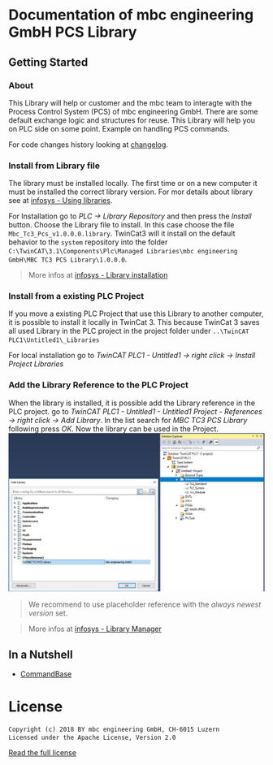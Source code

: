 # Documentation of mbc engineering GmbH PCS Library

## Getting Started

### About

This Library will help or customer and the mbc team to interagte with the Process Control System (PCS) of mbc engineering GmbH. There are some default exchange logic and structures for reuse. This Library will help you on PLC side on some point. Example on handling PCS commands.

For code changes history looking at [changelog](Changelog.md).

### Install from Library file

The library must be installed locally. The first time or on a new computer it must be installed the correct library version. For mor details about library see at [infosys - Using libraries](https://infosys.beckhoff.com/english.php?content=../content/1033/tc3_plc_intro/9007203443879435.html&id=8387830030110329229). 

For Installation go to *PLC -> Library Repository* and then press the *Install* button. Choose the Library file to install. In this case choose the file `Mbc_Tc3_Pcs_v1.0.0.0.library`. TwinCat3 will it install on the default behavior to the `system` repository into the folder `C:\TwinCAT\3.1\Components\Plc\Managed Libraries\mbc engineering GmbH\MBC TC3 PCS Library\1.0.0.0`. 

> More infos at [infosys - Library installation](https://infosys.beckhoff.com/english.php?content=../content/1033/tc3_plc_intro/9007203473041419.html&id=3025451336790505210)

### Install from a existing PLC Project

If you move a existing PLC Project that use this Library to another computer, it is possible to install it locally in TwinCat 3. This because TwinCat 3 saves all used Library in the PLC project in the project folder under `..\TwinCAT PLC1\Untitled1\_Libraries`

For local installation go to *TwinCAT PLC1 - Untitled1 -> right click -> Install Project Libraries*

### Add the Library Reference to the PLC Project

When the library is installed, it is possible add the Library reference in the PLC project. go to *TwinCAT PLC1 - Untitled1 - Untitled1 Project - References -> right click -> Add Library*. In the list search for *MBC TC3 PCS Library* following press *OK*. Now the library can be used in the Project.
![AddLibrary.JPG image](res/AddLibrary.JPG)

> We recommend to use placeholder reference with the *always newest version* set.

> More infos at [infosys - Library Manager](https://infosys.beckhoff.com/english.php?content=../content/1033/tc3_plc_intro/9007203444454795.html&id=6922828777390816982)

## In a Nutshell

- [CommandBase](CommandBase.md)

# License
    Copyright (c) 2018 BY mbc engineering GmbH, CH-6015 Luzern
    Licensed under the Apache License, Version 2.0

[Read the full license](https://www.apache.org/licenses/LICENSE-2.0)